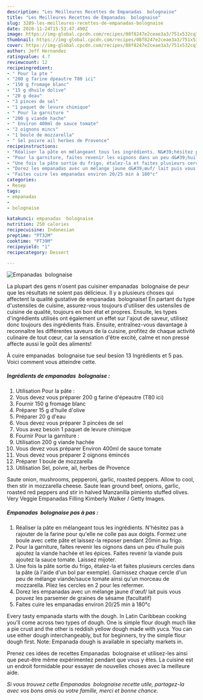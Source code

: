 ```yaml
---
description: "Les Meilleures Recettes de Empanadas  bolognaise"
title: "Les Meilleures Recettes de Empanadas  bolognaise"
slug: 3289-les-meilleures-recettes-de-empanadas-bolognaise
date: 2020-11-24T15:53:47.490Z
image: https://img-global.cpcdn.com/recipes/08f8247e2ceae3a3/751x532cq70/empanadas-bolognaise-photo-principale-de-la-recette.jpg
thumbnail: https://img-global.cpcdn.com/recipes/08f8247e2ceae3a3/751x532cq70/empanadas-bolognaise-photo-principale-de-la-recette.jpg
cover: https://img-global.cpcdn.com/recipes/08f8247e2ceae3a3/751x532cq70/empanadas-bolognaise-photo-principale-de-la-recette.jpg
author: Jeff Hernandez
ratingvalue: 4.7
reviewcount: 12
recipeingredient:
- " Pour la pte "
- "200 g farine dpeautre T80 ici"
- "150 g fromage blanc"
- "15 g dhuile dolive"
- "20 g deau"
- "3 pinces de sel"
- "1 paquet de levure chimique"
- " Pour la garniture "
- "200 g viande hache"
- " Environ 400ml de sauce tomate"
- "2 oignons mincs"
- "1 boule de mozzarella"
- " Sel poivre ail herbes de Provence"
recipeinstructions:
- "Réaliser la pâte en mélangeant tous les ingrédients. N&#39;hésitez pas à rajouter de la farine pour qu&#39;elle ne colle pas aux doigts. Formez une boule avec cette pâte et laissez-la reposer pendant 20min au frigo."
- "Pour la garniture, faites revenir les oignons dans un peu d&#39;huile puis ajoutez la viande hachée et les épices. Faites revenir la viande puis ajoutez la sauce tomate. Laissez mijoter."
- "Une fois la pâte sortie du frigo, étalez-la et faites plusieurs cercles dans la pâte (à l&#39;aide d&#39;un bol par exemple). Garnissez chaque cercle d&#39;un peu de mélange viande/sauce tomate ainsi qu&#39;un morceau de mozzarella. Pliez les cercles en 2 pour les refermer."
- "Dorez les empanadas avec un mélange jaune d&#39;œuf/ lait puis vous pouvez les parsemer de graines de sésame (facultatif)"
- "Faites cuire les empanadas environ 20/25 min à 180°c"
categories:
- Resep
tags:
- empanadas
- 
- bolognaise

katakunci: empanadas  bolognaise 
nutrition: 250 calories
recipecuisine: Indonesian
preptime: "PT32M"
cooktime: "PT39M"
recipeyield: "1"
recipecategory: Dessert

---
```



![Empanadas  bolognaise](https://img-global.cpcdn.com/recipes/08f8247e2ceae3a3/751x532cq70/empanadas-bolognaise-photo-principale-de-la-recette.jpg)

La plupart des gens n'osent pas cuisiner empanadas  bolognaise de peur que les résultats ne soient pas délicieux. Il y a plusieurs choses qui affectent la qualité gustative de empanadas  bolognaise! En partant du type d'ustensiles de cuisine, assurez-vous toujours d'utiliser des ustensiles de cuisine de qualité, toujours en bon état et propres. Ensuite, les types d'ingrédients utilisés ont également un effet sur l'ajout de saveur, utilisez donc toujours des ingrédients frais. Ensuite, entraînez-vous davantage à reconnaître les différentes saveurs de la cuisine, profitez de chaque activité culinaire de tout cœur, car la sensation d'être excité, calme et non pressé affecte aussi le goût des aliments!

<!--inarticleads1-->

À cuire empanadas  bolognaise tue seul besion 13 Ingrédients et 5 pas. Voici comment vous atteindre cette.

##### Ingrédients de empanadas  bolognaise :

1. Utilisation  Pour la pâte :
1. Vous devez vous préparer 200 g farine d&#39;épeautre (T80 ici)
1. Fournir 150 g fromage blanc
1. Préparer 15 g d&#39;huile d&#39;olive
1. Préparer 20 g d&#39;eau
1. Vous devez vous préparer 3 pincées de sel
1. Vous avez besoin 1 paquet de levure chimique
1. Fournir  Pour la garniture :
1. Utilisation 200 g viande hachée
1. Vous devez vous préparer  Environ 400ml de sauce tomate
1. Vous devez vous préparer 2 oignons émincés
1. Préparer 1 boule de mozzarella
1. Utilisation  Sel, poivre, ail, herbes de Provence


Saute onion, mushrooms, pepperoni, garlic, roasted peppers. Allow to cool, then stir in mozzarella cheese. Saute lean ground beef, onions, garlic, roasted red peppers and stir in halved Manzanilla pimiento stuffed olives. Very Veggie Empanadas Filling Kimberly Walker / Getty Images. 

<!--inarticleads2-->

##### Empanadas  bolognaise pas à pas :

1. Réaliser la pâte en mélangeant tous les ingrédients. N&#39;hésitez pas à rajouter de la farine pour qu&#39;elle ne colle pas aux doigts. Formez une boule avec cette pâte et laissez-la reposer pendant 20min au frigo.
1. Pour la garniture, faites revenir les oignons dans un peu d&#39;huile puis ajoutez la viande hachée et les épices. Faites revenir la viande puis ajoutez la sauce tomate. Laissez mijoter.
1. Une fois la pâte sortie du frigo, étalez-la et faites plusieurs cercles dans la pâte (à l&#39;aide d&#39;un bol par exemple). Garnissez chaque cercle d&#39;un peu de mélange viande/sauce tomate ainsi qu&#39;un morceau de mozzarella. Pliez les cercles en 2 pour les refermer.
1. Dorez les empanadas avec un mélange jaune d&#39;œuf/ lait puis vous pouvez les parsemer de graines de sésame (facultatif)
1. Faites cuire les empanadas environ 20/25 min à 180°c


Every tasty empanada starts with the dough. In Latin Caribbean cooking you&#39;ll come across two types of dough. One is simple flour dough much like a pie crust and the other is reddish yellow dough made with yuca. You can use either dough interchangeably, but for beginners, try the simple flour dough first. Note: Empanada dough is available in specialty markets in. 

<!--inarticleads1-->

<p>
Prenez ces idées de recettes Empanadas  bolognaise et utilisez-les ainsi que peut-être même expérimentez pendant que vous y êtes. La cuisine est un endroit formidable pour essayer de nouvelles choses avec la meilleure aide.
</p>

<p>
<i>Si vous trouvez cette Empanadas  bolognaise recette utile, partagez-la avec vos bons amis ou votre famille, merci et bonne chance.</i>
</p>
